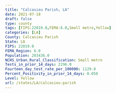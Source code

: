```yaml
---
title: "Calcasieu Parish, LA"
date: 2021-07-18
draft: false
type: county
tags: [FIPS:22019.0,FEMA:6.0,Small metro,Yellow]
categories: [LA]
County: Calcasieu Parish
State: LA
FIPS: 22019.0
FEMA_Region: 6.0
Population: 203436.0
NCHS_Urban_Rural_Classification: Small metro
Tests_in_prior_14_days: 2296.0
Fourteen_day_test_rate_per_100000: 1129.0
Percent_Positivity_in_prior_14_days: 0.058
Level: Yellow
url: /states/LA/calcasieu-parish
---
```



